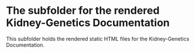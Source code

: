 # The subfolder for the rendered Kidney-Genetics Documentation

This subfolder holds the rendered static HTML files for the Kidney-Genetics Documentation.